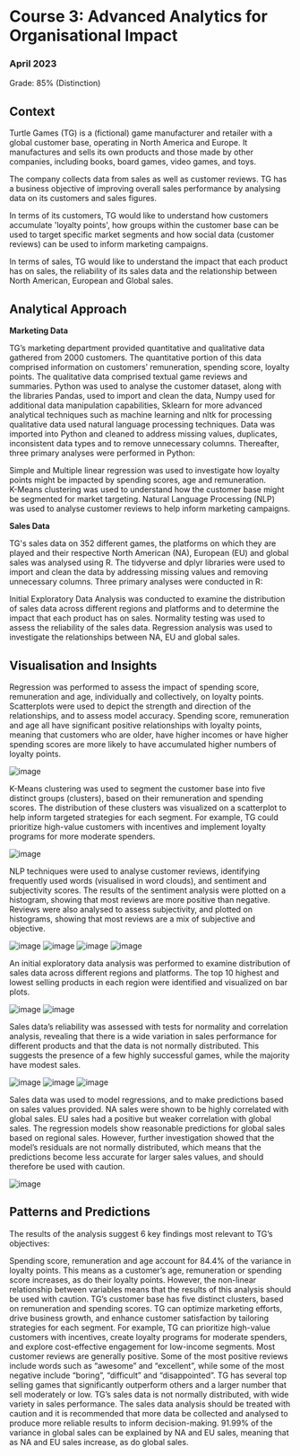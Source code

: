 <h1>Course 3: Advanced Analytics for Organisational Impact</h1>
  <h3>April 2023</h3>

Grade: 85% (Distinction)
<h2>Context</h2> 
  <p>
  Turtle Games (TG) is a (fictional) game manufacturer and retailer with a global customer base, operating in North America and Europe. It manufactures and sells its own products and those made by other companies, including books, board games, video games, and toys. 
    
  The company collects data from sales as well as customer reviews. TG has a business objective of improving overall sales performance by analysing data on its customers and sales figures. 

In terms of its customers, TG would like to understand how customers accumulate 'loyalty points', how groups within the customer base can be used to target specific market segments and how social data (customer reviews) can be used to inform marketing campaigns. 

In terms of sales, TG would like to understand the impact that each product has on sales, the reliability of its sales data and the relationship between North American, European and Global sales. 
</p>

<h2>Analytical Approach</h2>
<p>
  <b>Marketing Data</b>

TG’s marketing department provided quantitative and qualitative data gathered from 2000 customers. The quantitative portion of this data comprised information on customers’ remuneration, spending score, loyalty points. The qualitative data comprised textual game reviews and summaries. Python was used to analyse the customer dataset, along with the libraries Pandas, used to import and clean the data, Numpy used for additional data manipulation capabilities, Sklearn for more advanced analytical techniques such as machine learning and nltk for processing qualitative data used natural language processing techniques. Data was imported into Python and cleaned to address missing values, duplicates, inconsistent data types and to remove unnecessary columns. Thereafter, three primary analyses were performed in Python: 

Simple and Multiple linear regression was used to investigate how loyalty points might be impacted by spending scores, age and remuneration.  
K-Means clustering was used to understand how the customer base might be segmented for market targeting.
Natural Language Processing (NLP) was used to analyse customer reviews to help inform marketing campaigns. 

<b>Sales Data</b>

TG's sales data on 352 different games, the platforms on which they are played and their respective North American (NA), European (EU) and global sales was analysed using R. The tidyverse and dplyr libraries were used to import and clean the data by addressing missing values and removing unnecessary columns. Three primary analyses were conducted in R:

Initial Exploratory Data Analysis was conducted to examine the distribution of sales data across different regions and platforms and to determine the impact that each product has on sales. 
Normality testing was used to assess the reliability of the sales data. 
Regression analysis was used to investigate the relationships between NA, EU and global sales. 
</p>
<h2>Visualisation and Insights</h2>
<p>
  Regression was performed to assess the impact of spending score, remuneration and age, individually and collectively, on loyalty points. Scatterplots were used to depict the strength and direction of the relationships, and to assess model accuracy. Spending score, remuneration and age all have significant positive relationships with loyalty points, meaning that customers who are older, have higher incomes or have higher spending scores are more likely to have accumulated higher numbers of loyalty points. 

  ![image](https://github.com/AsafRubin00/Rubin_Asaf_DA301_Assignment/assets/115939423/035f8a17-ff86-4331-b922-03aee126f64e)

  K-Means clustering was used to segment the customer base into five distinct groups (clusters), based on their remuneration and spending scores. The distribution of these clusters was visualized on a scatterplot to help inform targeted strategies for each segment. For example, TG could prioritize high-value customers with incentives and implement loyalty programs for more moderate spenders.

  ![image](https://github.com/AsafRubin00/Rubin_Asaf_DA301_Assignment/assets/115939423/135ec11b-0c80-4871-9a10-01ba50548af2)

  NLP techniques were used to analyse customer reviews, identifying frequently used words (visualised in word clouds), and sentiment and subjectivity scores. The results of the sentiment analysis were plotted on a histogram, showing that most reviews are more positive than negative. Reviews were also analysed to assess subjectivity, and plotted on histograms, showing that most reviews are a mix of subjective and objective.

  ![image](https://github.com/AsafRubin00/Rubin_Asaf_DA301_Assignment/assets/115939423/83f67671-7bfc-4f8e-966b-890a8551341f)
  ![image](https://github.com/AsafRubin00/Rubin_Asaf_DA301_Assignment/assets/115939423/7e5f0ab3-c905-41a3-a545-d9705a485c6a)
  ![image](https://github.com/AsafRubin00/Rubin_Asaf_DA301_Assignment/assets/115939423/32275c0f-8d26-40b1-be25-2a06d6f15260)
  ![image](https://github.com/AsafRubin00/Rubin_Asaf_DA301_Assignment/assets/115939423/e4414104-d68b-4f0e-881f-a07bff06c62c)

  An initial exploratory data analysis was performed to examine distribution of sales data across different regions and platforms. The top 10 highest and lowest selling products in each region were identified and visualized on bar plots.

![image](https://github.com/AsafRubin00/Rubin_Asaf_DA301_Assignment/assets/115939423/b8c96fb1-5cae-441c-9700-8b7c2f907c08)
![image](https://github.com/AsafRubin00/Rubin_Asaf_DA301_Assignment/assets/115939423/ee003099-686d-4d8d-8394-103321cd0b6e)

Sales data’s reliability was assessed with tests for normality and correlation analysis, revealing that there is a wide variation in sales performance for different products and that the data is not normally distributed. This suggests the presence of a few highly successful games, while the majority have modest sales.

![image](https://github.com/AsafRubin00/Rubin_Asaf_DA301_Assignment/assets/115939423/10a03355-ccbc-4c95-8ccc-54acd5123904)
![image](https://github.com/AsafRubin00/Rubin_Asaf_DA301_Assignment/assets/115939423/eac4519e-056d-41f9-acc9-1b7abfcecf1a)
![image](https://github.com/AsafRubin00/Rubin_Asaf_DA301_Assignment/assets/115939423/f951fea8-917b-4955-b6c4-1f29aa33863f)

Sales data was used to model regressions, and to make predictions based on sales values provided. NA sales were shown to be highly correlated with global sales. EU sales had a positive but weaker correlation with global sales. The regression models show reasonable predictions for global sales based on regional sales. However, further investigation showed that the model’s residuals are not normally distributed, which means that the predictions become less accurate for larger sales values, and should therefore be used with caution. 

![image](https://github.com/AsafRubin00/Rubin_Asaf_DA301_Assignment/assets/115939423/2019ed5a-830b-43cf-b84e-a7b79c5cfe8c)
</p>

<h2>Patterns and Predictions</h2>
<p>
The results of the analysis suggest 6 key findings most relevant to TG’s objectives:

Spending score, remuneration and age account for 84.4% of the variance in loyalty points. This means as a customer’s age, remuneration or spending score increases, as do their loyalty points. However, the non-linear relationship between variables means that the results of this analysis should be used with caution. 
TG’s customer base has five distinct clusters, based on remuneration and spending scores. TG can optimize marketing efforts, drive business growth, and enhance customer satisfaction by tailoring strategies for each segment. For example, TG can prioritize high-value customers with incentives, create loyalty programs for moderate spenders, and explore cost-effective engagement for low-income segments.
Most customer reviews are generally positive. Some of the most positive reviews include words such as “awesome” and “excellent”, while some of the most negative include “boring”, “difficult” and “disappointed”. 
TG has several top selling games that significantly outperform others and a larger number that sell moderately or low.
TG’s sales data is not normally distributed, with wide variety in sales performance. The sales data analysis should be treated with caution and it is recommended that more data be collected and analysed to produce more reliable results to inform decision-making. 
91.99% of the variance in global sales can be explained by NA and EU sales, meaning that as NA and EU sales increase, as do global sales. 
  
</p>
